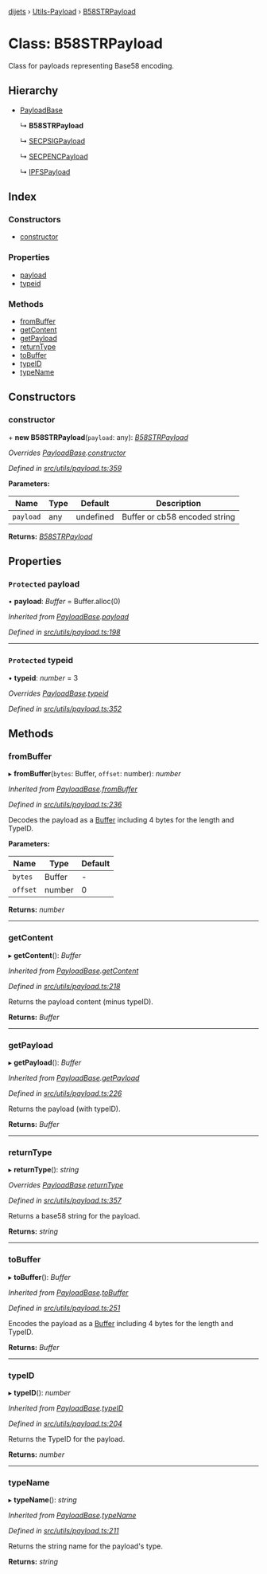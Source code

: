 [dijets](../README.md) › [Utils-Payload](../modules/utils_payload.md) › [B58STRPayload](utils_payload.b58strpayload.md)

# Class: B58STRPayload

Class for payloads representing Base58 encoding.

## Hierarchy

* [PayloadBase](utils_payload.payloadbase.md)

  ↳ **B58STRPayload**

  ↳ [SECPSIGPayload](utils_payload.secpsigpayload.md)

  ↳ [SECPENCPayload](utils_payload.secpencpayload.md)

  ↳ [IPFSPayload](utils_payload.ipfspayload.md)

## Index

### Constructors

* [constructor](utils_payload.b58strpayload.md#constructor)

### Properties

* [payload](utils_payload.b58strpayload.md#protected-payload)
* [typeid](utils_payload.b58strpayload.md#protected-typeid)

### Methods

* [fromBuffer](utils_payload.b58strpayload.md#frombuffer)
* [getContent](utils_payload.b58strpayload.md#getcontent)
* [getPayload](utils_payload.b58strpayload.md#getpayload)
* [returnType](utils_payload.b58strpayload.md#returntype)
* [toBuffer](utils_payload.b58strpayload.md#tobuffer)
* [typeID](utils_payload.b58strpayload.md#typeid)
* [typeName](utils_payload.b58strpayload.md#typename)

## Constructors

###  constructor

\+ **new B58STRPayload**(`payload`: any): *[B58STRPayload](utils_payload.b58strpayload.md)*

*Overrides [PayloadBase](utils_payload.payloadbase.md).[constructor](utils_payload.payloadbase.md#constructor)*

*Defined in [src/utils/payload.ts:359](https://github.com/Dijets-Inc/dijetsjs/blob/master/src/utils/payload.ts#L359)*

**Parameters:**

Name | Type | Default | Description |
------ | ------ | ------ | ------ |
`payload` | any | undefined | Buffer or cb58 encoded string  |

**Returns:** *[B58STRPayload](utils_payload.b58strpayload.md)*

## Properties

### `Protected` payload

• **payload**: *Buffer* = Buffer.alloc(0)

*Inherited from [PayloadBase](utils_payload.payloadbase.md).[payload](utils_payload.payloadbase.md#protected-payload)*

*Defined in [src/utils/payload.ts:198](https://github.com/Dijets-Inc/dijetsjs/blob/master/src/utils/payload.ts#L198)*

___

### `Protected` typeid

• **typeid**: *number* = 3

*Overrides [PayloadBase](utils_payload.payloadbase.md).[typeid](utils_payload.payloadbase.md#protected-typeid)*

*Defined in [src/utils/payload.ts:352](https://github.com/Dijets-Inc/dijetsjs/blob/master/src/utils/payload.ts#L352)*

## Methods

###  fromBuffer

▸ **fromBuffer**(`bytes`: Buffer, `offset`: number): *number*

*Inherited from [PayloadBase](utils_payload.payloadbase.md).[fromBuffer](utils_payload.payloadbase.md#frombuffer)*

*Defined in [src/utils/payload.ts:236](https://github.com/Dijets-Inc/dijetsjs/blob/master/src/utils/payload.ts#L236)*

Decodes the payload as a [Buffer](https://github.com/feross/buffer) including 4 bytes for the length and TypeID.

**Parameters:**

Name | Type | Default |
------ | ------ | ------ |
`bytes` | Buffer | - |
`offset` | number | 0 |

**Returns:** *number*

___

###  getContent

▸ **getContent**(): *Buffer*

*Inherited from [PayloadBase](utils_payload.payloadbase.md).[getContent](utils_payload.payloadbase.md#getcontent)*

*Defined in [src/utils/payload.ts:218](https://github.com/Dijets-Inc/dijetsjs/blob/master/src/utils/payload.ts#L218)*

Returns the payload content (minus typeID).

**Returns:** *Buffer*

___

###  getPayload

▸ **getPayload**(): *Buffer*

*Inherited from [PayloadBase](utils_payload.payloadbase.md).[getPayload](utils_payload.payloadbase.md#getpayload)*

*Defined in [src/utils/payload.ts:226](https://github.com/Dijets-Inc/dijetsjs/blob/master/src/utils/payload.ts#L226)*

Returns the payload (with typeID).

**Returns:** *Buffer*

___

###  returnType

▸ **returnType**(): *string*

*Overrides [PayloadBase](utils_payload.payloadbase.md).[returnType](utils_payload.payloadbase.md#abstract-returntype)*

*Defined in [src/utils/payload.ts:357](https://github.com/Dijets-Inc/dijetsjs/blob/master/src/utils/payload.ts#L357)*

Returns a base58 string for the payload.

**Returns:** *string*

___

###  toBuffer

▸ **toBuffer**(): *Buffer*

*Inherited from [PayloadBase](utils_payload.payloadbase.md).[toBuffer](utils_payload.payloadbase.md#tobuffer)*

*Defined in [src/utils/payload.ts:251](https://github.com/Dijets-Inc/dijetsjs/blob/master/src/utils/payload.ts#L251)*

Encodes the payload as a [Buffer](https://github.com/feross/buffer) including 4 bytes for the length and TypeID.

**Returns:** *Buffer*

___

###  typeID

▸ **typeID**(): *number*

*Inherited from [PayloadBase](utils_payload.payloadbase.md).[typeID](utils_payload.payloadbase.md#typeid)*

*Defined in [src/utils/payload.ts:204](https://github.com/Dijets-Inc/dijetsjs/blob/master/src/utils/payload.ts#L204)*

Returns the TypeID for the payload.

**Returns:** *number*

___

###  typeName

▸ **typeName**(): *string*

*Inherited from [PayloadBase](utils_payload.payloadbase.md).[typeName](utils_payload.payloadbase.md#typename)*

*Defined in [src/utils/payload.ts:211](https://github.com/Dijets-Inc/dijetsjs/blob/master/src/utils/payload.ts#L211)*

Returns the string name for the payload's type.

**Returns:** *string*
